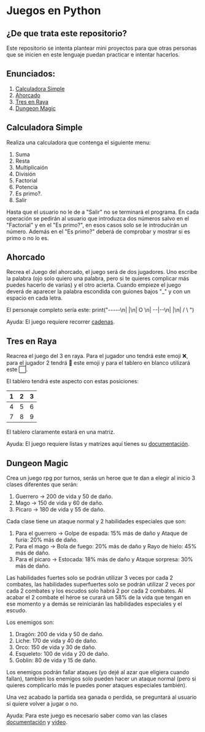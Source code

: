 # Juegos en Python

## ¿De que trata este repositorio?
Este repositorio se intenta plantear mini proyectos para que otras personas 
que se inicien en este lenguaje puedan practicar e intentar hacerlos.

## Enunciados:
1. [Calculadora Simple](#calculadora-simple)
2. [Ahorcado](#ahorcado)
3. [Tres en Raya](#tres-en-raya)
4. [Dungeon Magic](#dungeon-magic)

## Calculadora Simple
Realiza una calculadora que contenga el siguiente menu:
1) Suma
2) Resta
3) Multiplicaión
4) División
5) Factorial
6) Potencia
7) Es primo?.
8) Salir

Hasta que el usuario no le de a "Salir" no se terminará el programa.
En cada operación se pedirán al usuario que introduzca dos números salvo en el
"Factorial" y en el "Es primo?", en esos casos solo se le introducirán un número.
Además en el "Es primo?" deberá de comprobar y mostrar si es primo o no lo es.

## Ahorcado
Recrea el Juego del ahorcado, el juego será de dos jugadores. Uno escribe la 
palabra (ojo solo quiero una palabra, pero si te quieres complicar más puedes hacerlo de varias) 
y el otro acierta. Cuando empieze el juego deverá de aparecer la palabra escondida con guiones bajos "_"
y con un espacio en cada letra.

El personaje completo sería este: print("-----\n|   |\n|   O  \n| --|--\n|   |\n|  / \ ")

Ayuda: El juego requiere recorrer <a href="https://ellibrodepython.com/cadenas-python" target="_blank">cadenas</a>.

## Tres en Raya
Reacrea el juego del 3 en raya. Para el jugador uno tendrá este emoji ❌, para el 
jugador 2 tendrá 🔘 este emoji y para el tablero en blanco utilizará este ⬜.

El tablero tendrá este aspecto con estas posiciones:

|1 |2 |3 |
|--|--|--|
|4 |5 |6 |
|7 |8 |9 |

El tablero claramente estará en una matriz.

Ayuda: El juego requiere listas y matrizes aquí tienes su <a href="https://elpythonista.com/listas-python" target="_blanlk">documentación</a>.

## Dungeon Magic
Crea un juego rpg por turnos, serás un heroe que te dan a elegir al inicio 3 clases diferentes que serán:

1) Guerrero -> 200 de vida y 50 de daño.
2) Mago -> 150 de vida y 60 de daño.
3) Picaro -> 180 de vida y 55 de daño.

Cada clase tiene un ataque normal y 2 habilidades especiales que son:

1) Para el guerrero -> Golpe de espada: 15% más de daño y Ataque de furia: 20% más de daño.
2) Para el mago -> Bola de fuego: 20% más de daño y Rayo de hielo: 45% más de daño.
3) Para el picaro -> Estocada: 18% más de daño y Ataque sorpresa: 30% más de daño.

Las habilidades fuertes solo se podrán utilizar 3 veces por cada 2 combates, las habilidades superfuertes 
solo se podrán utilizar 2 veces por cada 2 combates y los escudos solo habrá 2 por
cada 2 combates. Al acabar el 2 combate el héroe se curará un 58% de la vida que tengan en ese 
momento y a demás se reiniciarán las habilidades especiales y el escudo.

Los enemigos son:

1) Dragón: 200 de vida y 50 de daño.
2) Liche: 170 de vida y 40 de daño.
3) Orco: 150 de vida y 30 de daño.
4) Esqueleto: 100 de vida y 20 de daño.
5) Goblin: 80 de vida y 15 de daño.

Los enemigos podrán fallar ataques (yo dejé al azar que eligiera cuando fallan), tambien los enemigos solo 
pueden hacer un ataque normal (pero si quieres complicarlo más le puedes poner ataques especiales también).

Una vez acabado la partida sea ganada o perdida, se preguntará al usuario si quiere volver a 
jugar o no.

Ayuda: Para este juego es necesario saber como van las clases <a href="https://ellibrodepython.com/programacion-orientada-a-objetos-python">documentación</a>
y <a href="https://www.youtube.com/watch?v=JVNirg9qs4M&t=535s">video</a>.